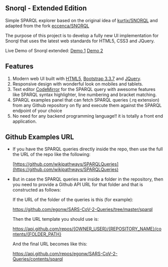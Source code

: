 ## Snorql - Extended Edition

Simple SPARQL explorer based on the original idea of [kurtjx/SNORQL](https://github.com/kurtjx/SNORQL) and adapted from the fork [eccenca/SNORQL](https://github.com/eccenca/SNORQL) 

The purpose of this project is to develop a fully new UI implementation for Snorql that uses the latest web standards for HTML5, CSS3 and JQuery.

Live Demo of Snorql extended:  [Demo 1](https://wikipathways.github.io/snorql-extended) 	 [Demo 2](https://ammar257ammar.github.io/snorql-extended)



## Features

1.  Modern web UI built with [HTML5](https://en.wikipedia.org/wiki/HTML5), [Bootstrap 3.3.7](https://getbootstrap.com/docs/3.3/getting-started/)  and [JQuery](https://jquery.com/).
2.  Responsive design with wonderful look on mobiles and tablets.
3.  Text editor [CodeMirror](https://codemirror.net/) for the SPARQL query with awesome features like SPARQL syntax highlighter, line numbering and bracket matching.
4.  SPARQL examples panel that can fetch SPARQL queries (.rq extension) from any Github repository on fly and execute them against the SPARQL endpoint of your choice
5.  No need for any backend programming language!! it is totally a front end application.



## Github Examples URL

- If you have the SPARQL queries directly inside the repo, then use the full the URL of the repo like the following:

  [https://github.com/wikipathways/SPARQLQueries](https://github.com/wikipathways/SPARQLQueries)



- But in case the SPARQL queries are inside a folder in the repository, then you need to provide a Github API URL for that folder and that is constructed as follows:

  If the URL of the folder of the queries is this (for example):

  https://github.com/egonw/SARS-CoV-2-Queries/tree/master/sparql

  Then the URL template you should use is:

  https://api.github.com/repos/{OWNER_USER}/{REPOSITORY_NAME}/contents/{FOLDER_PATH}

  And the final URL becomes like this:

  https://api.github.com/repos/egonw/SARS-CoV-2-Queries/contents/sparql



